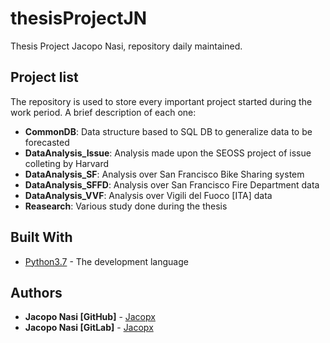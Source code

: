# thesisProjectJN

Thesis Project Jacopo Nasi, repository daily maintained.

## Project list
The repository is used to store every important project started during the work period.
A brief description of each one:
  * **CommonDB**: Data structure based to SQL DB to generalize data to be forecasted
  * **DataAnalysis_Issue**: Analysis made upon the SEOSS project of issue colleting by Harvard
  * **DataAnalysis_SF**: Analysis over San Francisco Bike Sharing system
  * **DataAnalysis_SFFD**: Analysis over San Francisco Fire Department data
  * **DataAnalysis_VVF**: Analysis over Vigili del Fuoco [ITA] data
  * **Reasearch**: Various study done during the thesis

## Built With

* [Python3.7](https://www.python.org/) - The development language

## Authors
* **Jacopo Nasi [GitHub]** - [Jacopx](https://github.com/Jacopx)
* **Jacopo Nasi [GitLab]** - [Jacopx](https://gitlab.com/Jacopx)
